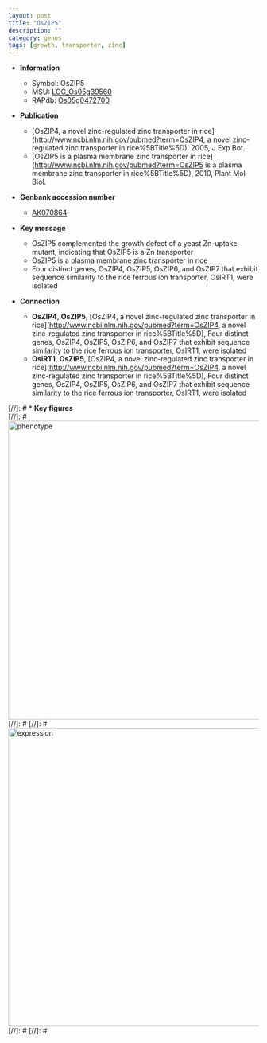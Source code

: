 ```yaml
---
layout: post
title: "OsZIP5"
description: ""
category: genes
tags: [growth, transporter, zinc]
---
```


* **Information**  
    + Symbol: OsZIP5  
    + MSU: [LOC_Os05g39560](http://rice.plantbiology.msu.edu/cgi-bin/ORF_infopage.cgi?orf=LOC_Os05g39560)  
    + RAPdb: [Os05g0472700](http://rapdb.dna.affrc.go.jp/viewer/gbrowse_details/irgsp1?name=Os05g0472700)  

* **Publication**  
    + [OsZIP4, a novel zinc-regulated zinc transporter in rice](http://www.ncbi.nlm.nih.gov/pubmed?term=OsZIP4, a novel zinc-regulated zinc transporter in rice%5BTitle%5D), 2005, J Exp Bot.
    + [OsZIP5 is a plasma membrane zinc transporter in rice](http://www.ncbi.nlm.nih.gov/pubmed?term=OsZIP5 is a plasma membrane zinc transporter in rice%5BTitle%5D), 2010, Plant Mol Biol.

* **Genbank accession number**  
    + [AK070864](http://www.ncbi.nlm.nih.gov/nuccore/AK070864)

* **Key message**  
    + OsZIP5 complemented the growth defect of a yeast Zn-uptake mutant, indicating that OsZIP5 is a Zn transporter
    + OsZIP5 is a plasma membrane zinc transporter in rice
    + Four distinct genes, OsZIP4, OsZIP5, OsZIP6, and OsZIP7 that exhibit sequence similarity to the rice ferrous ion transporter, OsIRT1, were isolated

* **Connection**  
    + __OsZIP4__, __OsZIP5__, [OsZIP4, a novel zinc-regulated zinc transporter in rice](http://www.ncbi.nlm.nih.gov/pubmed?term=OsZIP4, a novel zinc-regulated zinc transporter in rice%5BTitle%5D), Four distinct genes, OsZIP4, OsZIP5, OsZIP6, and OsZIP7 that exhibit sequence similarity to the rice ferrous ion transporter, OsIRT1, were isolated
    + __OsIRT1__, __OsZIP5__, [OsZIP4, a novel zinc-regulated zinc transporter in rice](http://www.ncbi.nlm.nih.gov/pubmed?term=OsZIP4, a novel zinc-regulated zinc transporter in rice%5BTitle%5D), Four distinct genes, OsZIP4, OsZIP5, OsZIP6, and OsZIP7 that exhibit sequence similarity to the rice ferrous ion transporter, OsIRT1, were isolated

[//]: # * **Key figures**  
[//]: # <img src="http://funRiceGenes.github.io/images/OsZIP5.pheno.png" alt="phenotype"  style="width: 600px;"/>
[//]: # 
[//]: # <img src="http://funRiceGenes.github.io/images/OsZIP5.exp.png" alt="expression"  style="width: 600px;"/>
[//]: # 
[//]: # 
